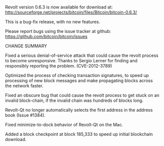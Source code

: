 Revolt version 0.6.3 is now available for download at:
  http://sourceforge.net/projects/bitcoin/files/Bitcoin/bitcoin-0.6.3/

This is a bug-fix release, with no new features.

Please report bugs using the issue tracker at github:
  https://github.com/bitcoin/bitcoin/issues

CHANGE SUMMARY

Fixed a serious denial-of-service attack that could cause the
revolt process to become unresponsive. Thanks to Sergio Lerner
for finding and responsibly reporting the problem. (CVE-2012-3789)

Optimized the process of checking transaction signatures, to
speed up processing of new block messages and make propagating
blocks across the network faster.

Fixed an obscure bug that could cause the revolt process to get
stuck on an invalid block-chain, if the invalid chain was
hundreds of blocks long.

Revolt-Qt no longer automatically selects the first address
in the address book (Issue #1384).

Fixed minimize-to-dock behavior of Revolt-Qt on the Mac.

Added a block checkpoint at block 185,333 to speed up initial
blockchain download.
